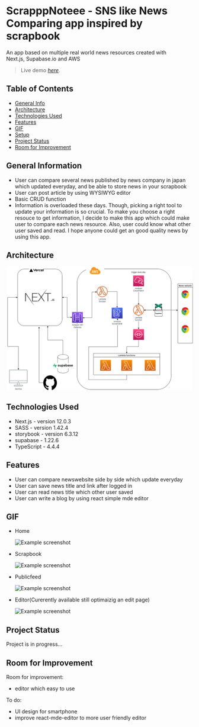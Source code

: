 # ScrapppNoteee - SNS like News Comparing app inspired by scrapbook

An app based on multiple real world news resources created with  
Next.js, Supabase.io and AWS

> Live demo [_here_](https://scrap-note.vercel.app/).

## Table of Contents

- [General Info](#general-information)
- [Architecture](#architecture)
- [Technologies Used](#technologies-used)
- [Features](#features)
- [GIF](#gif)
- [Setup](#setup)
- [Project Status](#project-status)
- [Room for Improvement](#room-for-improvement)
<!-- * [License](#license) -->

## General Information

- User can compare several news published by news company in japan which updated everyday, and be able to store news in your scrapbook
- User can post article by using WYSIWYG editor
- Basic CRUD function
- Information is overloaded these days. Though, picking a right tool to update your information is so crucial. To make you choose a right resouce to get information, I decide to make this app which could make user to compare each news resource. Also, user could know what other user saved and read. I hope anyone could get an good quality news by using this app.

## Architecture

![Example screenshot](./aaaa.png)

## Technologies Used

- Next.js - version 12.0.3
- SASS - version 1.42.4
- storybook - version 6.3.12
- supabase - 1.22.6
- TypeScript - 4.4.4

## Features

- User can compare newswebsite side by side which update everyday
- User can save news title and link after logged in
- User can read news title which other user saved
- User can write a blog by using react simple mde editor

## GIF

- Home

  ![Example screenshot](https://media.giphy.com/media/irNd1P4ZkgFeMcEgQj/giphy.gif)

- Scrapbook

  ![Example screenshot](https://media.giphy.com/media/3OgHcwWwJkdczzlrFO/giphy.gif)

- Publicfeed

  ![Example screenshot](https://media.giphy.com/media/2gcgGKb0DgxYjbKg6o/giphy.gif)

- Editor(Curerently available still optimaizig an edit page)

  ![Example screenshot](https://media.giphy.com/media/5r79gvEMHvqG7njJiZ/giphy.gif)

## Project Status

Project is in progress...

## Room for Improvement

Room for improvement:

- editor which easy to use

To do:

- UI design for smartphone
- improve react-mde-editor to more user friendly editor

<!-- Optional -->
<!-- ## License -->
<!-- This project is open source and available under the [... License](). -->

<!-- You don't have to include all sections - just the one's relevant to your project -->

